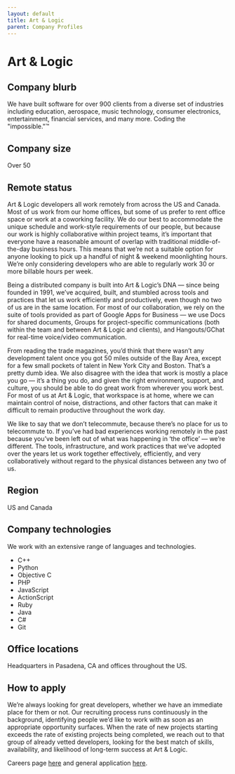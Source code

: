 ```yaml
---
layout: default
title: Art & Logic
parent: Company Profiles
---
```


# Art & Logic

## Company blurb

We have built software for over 900 clients from a diverse set of industries including education, aerospace, music technology, consumer electronics, entertainment, financial services, and many more. Coding the "impossible."™

## Company size

Over 50 

## Remote status

Art & Logic developers all work remotely from across the US and Canada. Most of us work from our home offices, but some of us prefer to rent office space or work at a coworking facility. We do our best to accommodate the unique schedule and work-style requirements of our people, but because our work is highly collaborative within project teams, it’s important that everyone have a reasonable amount of overlap with traditional middle-of-the-day business hours. This means that we’re not a suitable option for anyone looking to pick up a handful of night & weekend moonlighting hours. We’re only considering developers who are able to regularly work 30 or more billable hours per week.

Being a distributed company is built into Art & Logic’s DNA — since being founded in 1991, we’ve acquired, built, and stumbled across tools and practices that let us work efficiently and productively, even though no two of us are in the same location.
For most of our collaboration, we rely on the suite of tools provided as part of Google Apps for Business — we use Docs for shared documents, Groups for project-specific communications (both within the team and between Art & Logic and clients), and Hangouts/GChat for real-time voice/video communication.

From reading the trade magazines, you’d think that there wasn’t any development talent once you got 50 miles outside of the Bay Area, except for a few small pockets of talent in New York City and Boston. That’s a pretty dumb idea. We also disagree with the idea that work is mostly a place you go — it’s a thing you do, and given the right environment, support, and culture, you should be able to do great work from wherever you work best. For most of us at Art & Logic, that workspace is at home, where we can maintain control of noise, distractions, and other factors that can make it difficult to remain productive throughout the work day.

We like to say that we don’t telecommute, because there’s no place for us to telecommute to. If you’ve had bad experiences working remotely in the past because you’ve been left out of what was happening in ‘the office’ — we’re different. The tools, infrastructure, and work practices that we’ve adopted over the years let us work together effectively, efficiently, and very collaboratively without regard to the physical distances between any two of us.

## Region

US and Canada

## Company technologies

We work with an extensive range of languages and technologies. 

* C++
* Python
* Objective C
* PHP
* JavaScript
* ActionScript
* Ruby
* Java
* C#
* Git

## Office locations

Headquarters in Pasadena, CA and offices throughout the US. 

## How to apply

We’re always looking for great developers, whether we have an immediate place for them or not. Our recruiting process runs continuously in the background, identifying people we’d like to work with as soon as an appropriate opportunity surfaces. When the rate of new projects starting exceeds the rate of existing projects being completed, we reach out to that group of already vetted developers, looking for the best match of skills, availability, and likelihood of long-term success at Art & Logic.

Careers page [here](https://artandlogic.com/careers/) and general application [here](https://artandlogic.com/apply/). 
